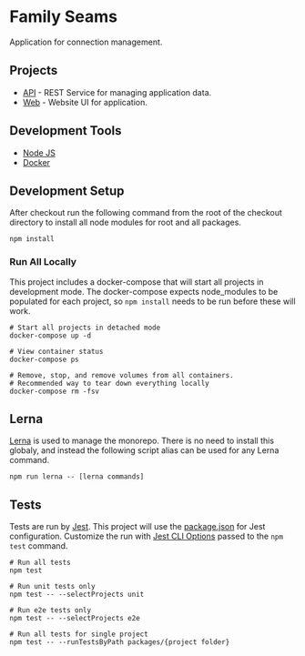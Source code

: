 # Family Seams #
Application for connection management.

## Projects ##

* [API](./packages/api) - REST Service for managing application data.
* [Web](./packages/web) - Website UI for application.

## Development Tools ##

* [Node JS](https://nodejs.org/en/download/)
* [Docker](https://docs.docker.com/get-docker/)

## Development Setup ##

After checkout run the following command from the root of the
checkout directory to install all node modules for root and
all packages.

```
npm install
```

### Run All Locally

This project includes a docker-compose that will start all projects in development 
mode. The docker-compose expects node_modules to be populated for each project, so 
`npm install` needs to be run before these will work.

```
# Start all projects in detached mode
docker-compose up -d

# View container status
docker-compose ps

# Remove, stop, and remove volumes from all containers.
# Recommended way to tear down everything locally
docker-compose rm -fsv
```

## Lerna ##
[Lerna](https://github.com/lerna/lerna) is used to manage the monorepo.
There is no need to install this globaly, and instead the following
script alias can be used for any Lerna command.

```
npm run lerna -- [lerna commands]
```

## Tests ##
Tests are run by [Jest](https://jestjs.io/docs/en/getting-started.html).
This project will use the [package.json](https://jestjs.io/docs/en/configuration) for Jest configuration.
Customize the run with [Jest CLI Options](https://jestjs.io/docs/en/cli) passed to the `npm test` command.

```
# Run all tests
npm test

# Run unit tests only
npm test -- --selectProjects unit

# Run e2e tests only
npm test -- --selectProjects e2e

# Run all tests for single project
npm test -- --runTestsByPath packages/{project folder}
```
